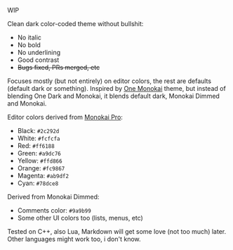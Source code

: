 WIP

Clean dark color-coded theme without bullshit:

* No italic
* No bold
* No underlining
* Good contrast
* ~~Bugs fixed, PRs merged, etc~~

Focuses mostly (but not entirely) on editor colors, the rest are defaults
(default dark or something). Inspired by [One Monokai][] theme, but instead
of blending One Dark and Monokai, it blends default dark, Monokai Dimmed
and Monokai.

[One Monokai]: https://github.com/azemoh/vscode-one-monokai

Editor colors derived from [Monokai Pro][]:

* Black: `#2c292d`
* White: `#fcfcfa`
* Red: `#ff6188`
* Green: `#a9dc76`
* Yellow: `#ffd866`
* Orange: `#fc9867`
* Magenta: `#ab9df2`
* Cyan: `#78dce8`

[Monokai Pro]: https://monokai.pro

Derived from Monokai Dimmed:

* Comments color: `#9a9b99`
* Some other UI colors too (lists, menus, etc)

Tested on C++, also Lua, Markdown will get some love (not too much) later.
Other languages might work too, i don't know.
